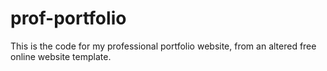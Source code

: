 # prof-portfolio
This is the code for my professional portfolio website, from an altered free online website template.
